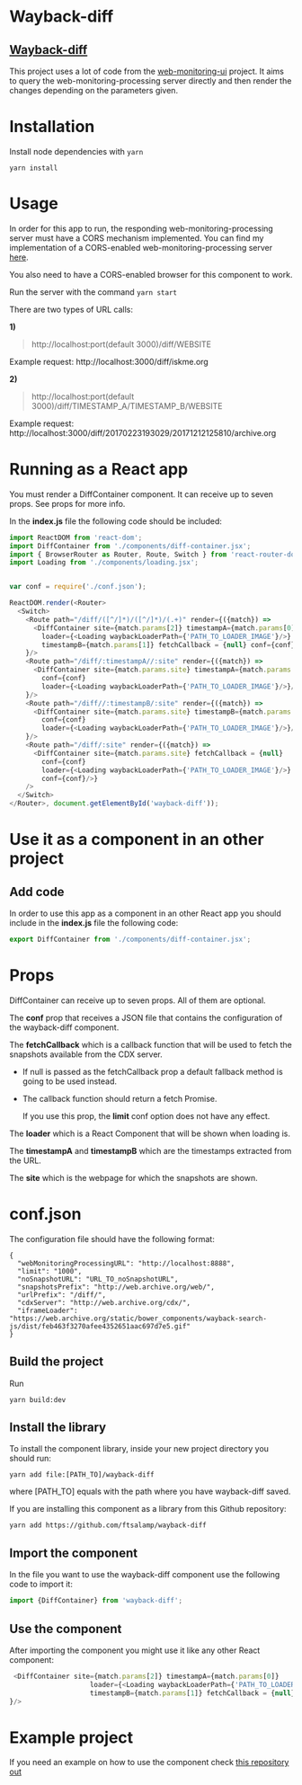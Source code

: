 # Wayback-diff

## **[Wayback-diff](https://github.com/ftsalamp/wayback-diff)**

This project uses a lot of code from the [web-monitoring-ui](https://github.com/edgi-govdata-archiving/web-monitoring-ui) project. It aims to query the web-monitoring-processing server directly and then render the changes depending on the parameters given.

# Installation

Install node dependencies with `yarn`

`yarn install`

# Usage

In order for this app to run, the responding web-monitoring-processing server must have a CORS mechanism implemented.
You can find my implementation of a CORS-enabled web-monitoring-processing server [here](https://github.com/ftsalamp/web-monitoring-processing/tree/cors).

You also need to have a CORS-enabled browser for this component to work.

Run the server with the command `yarn start`

There are two types of URL calls:
 
**1)**
> http://localhost:port(default 3000)/diff/WEBSITE

Example request: http://localhost:3000/diff/iskme.org

**2)**
> http://localhost:port(default 3000)/diff/TIMESTAMP_A/TIMESTAMP_B/WEBSITE

Example request: http://localhost:3000/diff/20170223193029/20171212125810/archive.org

# Running as a React app
You must render a DiffContainer component. It can receive up to seven props. See props for more info.

In the **index.js** file the following code should be included:

```Javascript
import ReactDOM from 'react-dom';
import DiffContainer from './components/diff-container.jsx';
import { BrowserRouter as Router, Route, Switch } from 'react-router-dom';
import Loading from './components/loading.jsx';


var conf = require('./conf.json');

ReactDOM.render(<Router>
  <Switch>
    <Route path="/diff/([^/]*)/([^/]*)/(.+)" render={({match}) =>
      <DiffContainer site={match.params[2]} timestampA={match.params[0]}
        loader={<Loading waybackLoaderPath={'PATH_TO_LOADER_IMAGE'}/>}
        timestampB={match.params[1]} fetchCallback = {null} conf={conf}/>
    }/>
    <Route path="/diff/:timestampA//:site" render={({match}) =>
      <DiffContainer site={match.params.site} timestampA={match.params.timestampA}
        conf={conf}
        loader={<Loading waybackLoaderPath={'PATH_TO_LOADER_IMAGE'}/>}/>
    }/>
    <Route path="/diff//:timestampB/:site" render={({match}) =>
      <DiffContainer site={match.params.site} timestampB={match.params.timestampB}
        conf={conf}
        loader={<Loading waybackLoaderPath={'PATH_TO_LOADER_IMAGE'}/>}/>
    }/>
    <Route path="/diff/:site" render={({match}) =>
      <DiffContainer site={match.params.site} fetchCallback = {null}
        conf={conf}
        loader={<Loading waybackLoaderPath={'PATH_TO_LOADER_IMAGE'}/>}
        conf={conf}/>}
    />
  </Switch>
</Router>, document.getElementById('wayback-diff'));
```

# Use it as a component in an other project

## Add code

In order to use this app as a component in an other React app you should include in the **index.js** file the following code:

```Javascript
export DiffContainer from './components/diff-container.jsx';
```

# Props 
DiffContainer can receive up to seven props. All of them are optional. 

The **conf** prop that receives a JSON file that contains the configuration of the wayback-diff component.

The **fetchCallback** which is a callback function that will be used to fetch the snapshots available from the CDX server.

- If null is passed as the fetchCallback prop a default fallback method is going to be used instead.

- The callback function should return a fetch Promise.

  If you use this prop, the **limit** conf option does not have any effect.

The **loader** which is a React Component that will be shown when loading is.

The **timestampA** and **timestampB** which are the timestamps extracted from the URL.

The **site** which is the webpage for which the snapshots are shown.

# conf.json

The configuration file should have the following format:

```
{
  "webMonitoringProcessingURL": "http://localhost:8888",
  "limit": "1000",
  "noSnapshotURL": "URL_TO_noSnapshotURL",
  "snapshotsPrefix": "http://web.archive.org/web/",
  "urlPrefix": "/diff/",
  "cdxServer": "http://web.archive.org/cdx/",
  "iframeLoader": "https://web.archive.org/static/bower_components/wayback-search-js/dist/feb463f3270afee4352651aac697d7e5.gif"
}
```

## Build the project

Run

`yarn build:dev`

## Install the library

To install the component library, inside your new project directory you should run:

```
yarn add file:[PATH_TO]/wayback-diff
```

where [PATH_TO] equals with the path where you have wayback-diff saved.


If you are installing this component as a library from this Github repository:

```
yarn add https://github.com/ftsalamp/wayback-diff
```

## Import the component

In the file you want to use the wayback-diff component use the following code to import it:

```Javascript
import {DiffContainer} from 'wayback-diff';
```

## Use the component

After importing the component you might use it like any other React component:

```Javascript
 <DiffContainer site={match.params[2]} timestampA={match.params[0]}
                    loader={<Loading waybackLoaderPath={'PATH_TO_LOADER_IMAGE'}/>}
                    timestampB={match.params[1]} fetchCallback = {null} conf={this.conf}/>
}/>
```

# Example project

If you need an example on how to use the component check [this repository out](https://github.com/ftsalamp/wayback-diff-test)
